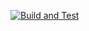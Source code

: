 [![Build and Test](https://github.com/ahmedmirza994/currency-exchange/actions/workflows/build.yml/badge.svg)](https://github.com/ahmedmirza994/currency-exchange/actions/workflows/build.yml)